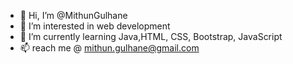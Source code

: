 - 👋 Hi, I’m @MithunGulhane
- 👀 I’m interested in web development
- 🌱 I’m currently learning Java,HTML, CSS, Bootstrap, JavaScript
- 📫 reach me @ mithun.gulhane@gmail.com

<!---
MithunGulhane/MithunGulhane is a ✨ special ✨ repository because its `README.md` (this file) appears on your GitHub profile.
You can click the Preview link to take a look at your changes.
--->
